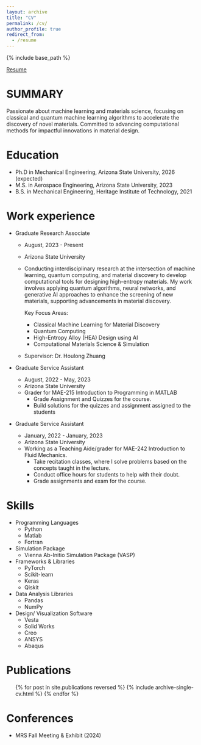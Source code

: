 ```yaml
---
layout: archive
title: "CV"
permalink: /cv/
author_profile: true
redirect_from:
  - /resume
---
```


{% include base_path %}

[Resume](https://github.com/Yagnik12599/Yagnik12599.github.io/files/Yagnik_updated_resume.pdf)

SUMMARY
======
Passionate about machine learning and materials science, focusing on classical and quantum machine learning algorithms
to accelerate the discovery of novel materials. Committed to advancing computational methods for impactful innovations
in material design.

Education
======
* Ph.D in Mechanical Engineering, Arizona State University, 2026 (expected)
* M.S. in Aerospace Engineering, Arizona State University, 2023
* B.S. in Mechanical Engineering, Heritage Institute of Technology, 2021

Work experience
======
* Graduate Research Associate
  * August, 2023 - Present
  * Arizona State University
  * Conducting interdisciplinary research at the intersection of machine learning, quantum computing, and material discovery to develop computational tools for designing high-entropy  materials. My work involves applying quantum algorithms, neural networks, and generative AI approaches to enhance the screening of new materials, supporting advancements in material discovery.

    Key Focus Areas:
    * Classical Machine Learning for Material Discovery
    * Quantum Computing
    * High-Entropy Alloy (HEA) Design using AI
    * Computational Materials Science & Simulation
  * Supervisor: Dr. Houlong Zhuang

* Graduate Service Assistant
  * August, 2022 - May, 2023
  * Arizona State University
  * Grader for MAE-215 Introduction to Programming in MATLAB
    * Grade Assignment and Quizzes for the course.
    * Build solutions for the quizzes and assignment assigned to the students

* Graduate Service Assistant
  * January, 2022 - January, 2023
  * Arizona State University
  * Working as a Teaching Aide/grader for MAE-242 Introduction to Fluid Mechanics.
    * Take recitation classes, where I solve problems based on the concepts taught in the lecture.
    * Conduct office hours for students to help with their doubt.
    * Grade assignments and exam for the course.

  
Skills
======
* Programming Languages
  * Python
  * Matlab
  * Fortran
* Simulation Package
  * Vienna Ab-Initio Simulation Package (VASP)
* Frameworks & Libraries
  * PyTorch
  * Scikit-learn
  * Keras
  * Qiskit
* Data Analysis Libraries
  * Pandas
  * NumPy
* Design/ Visualization Software
  * Vesta 
  * Solid Works 
  * Creo 
  * ANSYS 
  * Abaqus

  
Publications
======
  <ul>{% for post in site.publications reversed %}
    {% include archive-single-cv.html %}
  {% endfor %}</ul>
  
Conferences
======
* MRS Fall Meeting & Exhibit (2024)

